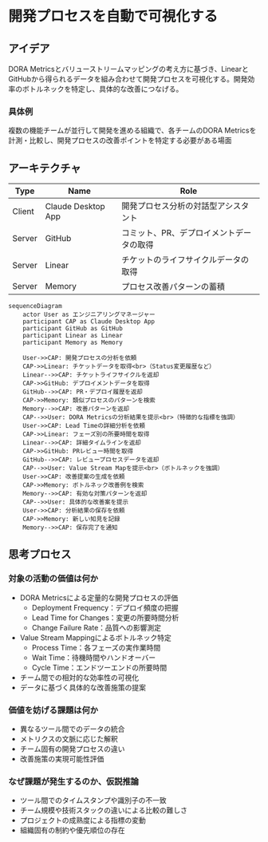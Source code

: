 # 開発プロセスを自動で可視化する

## アイデア
DORA Metricsとバリューストリームマッピングの考え方に基づき、LinearとGitHubから得られるデータを組み合わせて開発プロセスを可視化する。開発効率のボトルネックを特定し、具体的な改善につなげる。

### 具体例
複数の機能チームが並行して開発を進める組織で、各チームのDORA Metricsを計測・比較し、開発プロセスの改善ポイントを特定する必要がある場面

## アーキテクチャ
| Type | Name | Role |
|--|--|--|
| Client | Claude Desktop App | 開発プロセス分析の対話型アシスタント |
| Server | GitHub | コミット、PR、デプロイメントデータの取得 |
| Server | Linear | チケットのライフサイクルデータの取得 |
| Server | Memory | プロセス改善パターンの蓄積 |

```mermaid
sequenceDiagram
    actor User as エンジニアリングマネージャー
    participant CAP as Claude Desktop App
    participant GitHub as GitHub
    participant Linear as Linear
    participant Memory as Memory

    User->>CAP: 開発プロセスの分析を依頼
    CAP->>Linear: チケットデータを取得<br>（Status変更履歴など）
    Linear-->>CAP: チケットライフサイクルを返却
    CAP->>GitHub: デプロイメントデータを取得
    GitHub-->>CAP: PR・デプロイ履歴を返却
    CAP->>Memory: 類似プロセスのパターンを検索
    Memory-->>CAP: 改善パターンを返却
    CAP-->>User: DORA Metricsの分析結果を提示<br>（特徴的な指標を強調）
    User->>CAP: Lead Timeの詳細分析を依頼
    CAP->>Linear: フェーズ別の所要時間を取得
    Linear-->>CAP: 詳細タイムラインを返却
    CAP->>GitHub: PRレビュー時間を取得
    GitHub-->>CAP: レビュープロセスデータを返却
    CAP-->>User: Value Stream Mapを提示<br>（ボトルネックを強調）
    User->>CAP: 改善提案の生成を依頼
    CAP->>Memory: ボトルネック改善例を検索
    Memory-->>CAP: 有効な対策パターンを返却
    CAP-->>User: 具体的な改善案を提示
    User->>CAP: 分析結果の保存を依頼
    CAP->>Memory: 新しい知見を記録
    Memory-->>CAP: 保存完了を通知
```

## 思考プロセス

### 対象の活動の価値は何か
- DORA Metricsによる定量的な開発プロセスの評価
    - Deployment Frequency：デプロイ頻度の把握
    - Lead Time for Changes：変更の所要時間分析
    - Change Failure Rate：品質への影響測定
- Value Stream Mappingによるボトルネック特定
    - Process Time：各フェーズの実作業時間
    - Wait Time：待機時間やハンドオーバー
    - Cycle Time：エンドツーエンドの所要時間
- チーム間での相対的な効率性の可視化
- データに基づく具体的な改善施策の提案

### 価値を妨げる課題は何か
- 異なるツール間でのデータの統合
- メトリクスの文脈に応じた解釈
- チーム固有の開発プロセスの違い
- 改善施策の実現可能性評価

### なぜ課題が発生するのか、仮説推論
- ツール間でのタイムスタンプや識別子の不一致
- チーム規模や技術スタックの違いによる比較の難しさ
- プロジェクトの成熟度による指標の変動
- 組織固有の制約や優先順位の存在
